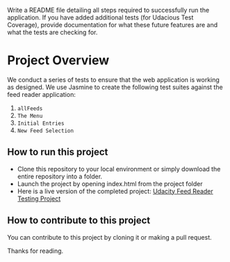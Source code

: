 Write a README file detailing all steps required to successfully run the application. If you have added additional tests (for Udacious Test Coverage), provide documentation for what these future features are and what the tests are checking for.

# Project Overview

We conduct a series of tests to ensure that the web application is working as designed.
We use Jasmine to create the following test suites against the feed reader application:
1. `allFeeds`
2. `The Menu`
3. `Initial Entries`
4. `New Feed Selection`

## How to run this project

- Clone this repository to your local environment or simply download the entire repository into a folder.
- Launch the project by opening index.html from the project folder
- Here is a live version of the completed project: [Udacity Feed Reader Testing Project](https://ebitsdev.github.io/Udacity-FEND-Feed-Reader-Testing-Project/)

## How to contribute to this project

You can contribute to this project by cloning it or making a pull request.

Thanks for reading.
